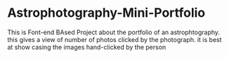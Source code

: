 # Astrophotography-Mini-Portfolio
This is Font-end BAsed Project about the portfolio of an astrophtography. this gives a view of number of photos clicked by the photograph. it is best at show casing the images hand-clicked by the person
